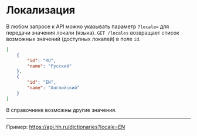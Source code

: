 # Локализация

В любом запросе к API можно указывать параметр `?locale=` для передачи значения локали (языка).
`GET /locales` возвращает список возможных значений (доступных локалей) в поле `id`.

```json
[
    {
        "id": "RU",
        "name": "Русский"
    },
    {
        "id": "EN",
        "name": "Английский"
    }
]
```

В справочнике возможны другие значения.

----

Пример: https://api.hh.ru/dictionaries?locale=EN
